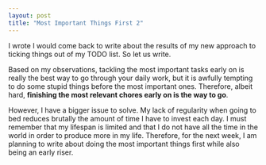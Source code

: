 ```yaml
---
layout: post
title: "Most Important Things First 2"
---
```


I wrote I would come back to write about the results of my new approach
to ticking things out of my TODO list. So let us write.

Based on my observations, tackling the most important tasks early on is
really the best way to go through your daily work, but it is awfully
tempting to do some stupid things before the most important ones.
Therefore, albeit hard, **finishing the most relevant chores early on is
the way to go**.

However, I have a bigger issue to solve. My lack of regularity when
going to bed reduces brutally the amount of time I have to invest each
day. I must remember that my lifespan is limited and that I do not have
all the time in the world in order to produce more in my life.
Therefore, for the next week, I am planning to write about doing the
most important things first while also being an early riser.
